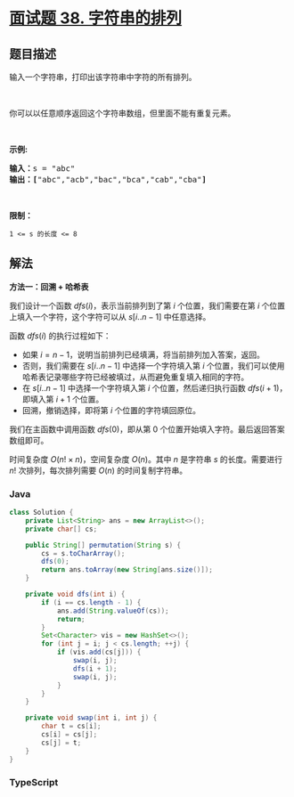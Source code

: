 # [面试题 38. 字符串的排列](https://leetcode.cn/problems/zi-fu-chuan-de-pai-lie-lcof/)

## 题目描述

<!-- 这里写题目描述 -->

<p>输入一个字符串，打印出该字符串中字符的所有排列。</p>

<p>&nbsp;</p>

<p>你可以以任意顺序返回这个字符串数组，但里面不能有重复元素。</p>

<p>&nbsp;</p>

<p><strong>示例:</strong></p>

<pre><strong>输入：</strong>s = &quot;abc&quot;
<strong>输出：[</strong>&quot;abc&quot;,&quot;acb&quot;,&quot;bac&quot;,&quot;bca&quot;,&quot;cab&quot;,&quot;cba&quot;<strong>]</strong>
</pre>

<p>&nbsp;</p>

<p><strong>限制：</strong></p>

<p><code>1 &lt;= s 的长度 &lt;= 8</code></p>

## 解法

**方法一：回溯 + 哈希表**

我们设计一个函数 $dfs(i)$，表示当前排列到了第 $i$ 个位置，我们需要在第 $i$ 个位置上填入一个字符，这个字符可以从 $s[i..n-1]$ 中任意选择。

函数 $dfs(i)$ 的执行过程如下：

-   如果 $i = n-1$，说明当前排列已经填满，将当前排列加入答案，返回。
-   否则，我们需要在 $s[i..n-1]$ 中选择一个字符填入第 $i$ 个位置，我们可以使用哈希表记录哪些字符已经被填过，从而避免重复填入相同的字符。
-   在 $s[i..n-1]$ 中选择一个字符填入第 $i$ 个位置，然后递归执行函数 $dfs(i+1)$，即填入第 $i+1$ 个位置。
-   回溯，撤销选择，即将第 $i$ 个位置的字符填回原位。

我们在主函数中调用函数 $dfs(0)$，即从第 0 个位置开始填入字符。最后返回答案数组即可。

时间复杂度 $O(n! \times n)$，空间复杂度 $O(n)$。其中 $n$ 是字符串 $s$ 的长度。需要进行 $n!$ 次排列，每次排列需要 $O(n)$ 的时间复制字符串。

### **Java**

```java
class Solution {
    private List<String> ans = new ArrayList<>();
    private char[] cs;

    public String[] permutation(String s) {
        cs = s.toCharArray();
        dfs(0);
        return ans.toArray(new String[ans.size()]);
    }

    private void dfs(int i) {
        if (i == cs.length - 1) {
            ans.add(String.valueOf(cs));
            return;
        }
        Set<Character> vis = new HashSet<>();
        for (int j = i; j < cs.length; ++j) {
            if (vis.add(cs[j])) {
                swap(i, j);
                dfs(i + 1);
                swap(i, j);
            }
        }
    }

    private void swap(int i, int j) {
        char t = cs[i];
        cs[i] = cs[j];
        cs[j] = t;
    }
}
```

### **TypeScript**
